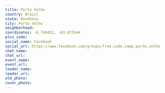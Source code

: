 ```yaml
---
title: Porto Velho
country: Brazil
state: Rondônia
city: Porto Velho
neighborhood: 
coordinates: -8.749452, -63.873544
plus_code:
social_name: Facebook
social_url: https://www.facebook.com/groups/free.code.camp.porto.velho
chat_name:
chat_url:
event_name:
event_url:
leader_name:
leader_url:
old_photo: 
cover_photo:
---
```

